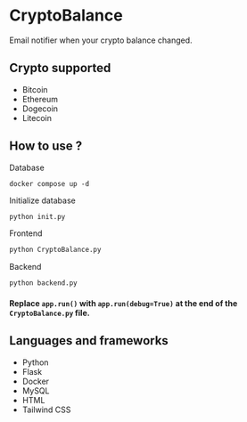 # CryptoBalance
Email notifier when your crypto balance changed.
## Crypto supported
* Bitcoin
* Ethereum
* Dogecoin
* Litecoin
## How to use ?
Database
```docker
docker compose up -d
```
Initialize database
```python
python init.py
```
Frontend
```python
python CryptoBalance.py
```
Backend
```python
python backend.py
```
#### Replace `app.run()` with `app.run(debug=True)` at the end of the `CryptoBalance.py` file.
## Languages and frameworks
* Python
* Flask
* Docker
* MySQL
* HTML
* Tailwind CSS
